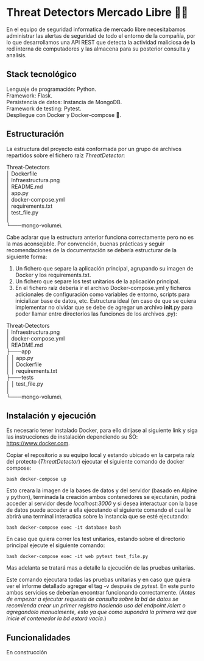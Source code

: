 #  Threat Detectors Mercado Libre 🐱‍💻
En el equipo de seguridad informatica de mercado libre necesitabamos administrar las alertas de seguridad de todo el entorno de la compañía, por lo que desarrollamos una API REST que detecta la actividad maliciosa de la red interna de computadores y las almacena para su posterior consulta y analisis.
## Stack tecnológico
Lenguaje de programación: Python. \
Framework: Flask. \
Persistencia de datos: Instancia de MongoDB. \
Framework de testing: Pytest. \
Despliegue con Docker y Docker-compose 🐋.

## Estructuración
La estructura del proyecto está conformada por un grupo de archivos repartidos sobre el fichero raíz *ThreatDetector*:

Threat-Detectors\
│   Dockerfile \
│   Infraestructura.png \
│   README.md\
│   app.py\
│   docker-compose.yml\
│   requirements.txt\
│   test_file.py\
│\
└───mongo-volume\

Cabe aclarar que la estructura anterior funciona correctamente pero no es la mas aconsejable. Por convención, buenas prácticas y seguir recomendaciones de la documentación se debería estructurar de la siguiente forma:
1. Un fichero que separe la aplicación principal, agrupando su imagen de Docker y los requirements.txt.
2. Un fichero que separe los test unitarios de la aplicación principal.
3. En el fichero raíz debería ir el archivo Docker-compose.yml y ficheros adicionales de configuración como variables de entorno, scripts para inicializar base de datos, etc. 
Estructura ideal (en caso de que se quiera implementar no olvidar que se debe de agregar un archivo __init__.py para poder llamar entre directorios las funciones de los archivos .py):

Threat-Detectors\
│   Infraestructura.png\
│   docker-compose.yml\
│   README.md\
├───app\
│   │   app.py\
│   │   Dockerfile\
│   │   requirements.txt\
├───tests\
│   │   test_file.py\
│\
└───mongo-volume\

## Instalación y ejecución
Es necesario tener instalado Docker, para ello dirijase al siguiente link y siga las instrucciones de instalación dependiendo su SO: https://www.docker.com.





Copiar el repositorio a su equipo local y estando ubicado en la carpeta raíz del protecto (*ThreatDetector*) ejecutar el siguiente comando de docker compose:

```bash docker-compose up```

Esto creara la imagen de la bases de datos y del servidor (basado en Alpine y python), terminada la creación ambos contenedores se ejecutarán, podrá acceder al servidor desde *localhost:3000* y si desea interactuar con la base de datos puede acceder a ella ejecutando el siguiente comando el cual le abrirá una terminal interactica sobre la instancia que se esté ejecutando:

```bash docker-compose exec -it database bash```

En caso que quiera correr los test unitarios, estando sobre el directorio principal ejecute el siguiente comando:

```bash docker-compose exec -it web pytest test_file.py```

Mas adelanta se tratará mas a detalle la ejecución de las pruebas unitarias.

Este comando ejecutara todas las pruebas unitarias y en caso que quiera ver el informe detallado agregar el tag -v después de *pytest*.
En este punto ambos servicios se deberían encontrar funcionando correctamente.
(*Antes de empezar a ejecutar requests de consulta sobre la bd de datos se recomienda crear un primer registro haciendo uso del endpoint /alert o agregandolo manualmente, esto ya que como supondrá la primera vez que inicie el contenedor la bd estará vacía.*)
## Funcionalidades

En construcción
